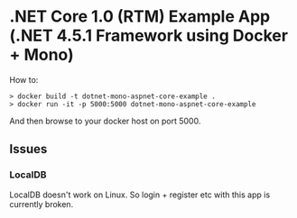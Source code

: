 # .NET Core 1.0 (RTM) Example App (.NET 4.5.1 Framework using Docker + Mono)

How to:
```
> docker build -t dotnet-mono-aspnet-core-example .
> docker run -it -p 5000:5000 dotnet-mono-aspnet-core-example
```
And then browse to your docker host on port 5000.

## Issues

### LocalDB
LocalDB doesn't work on Linux. So login + register etc with this app is currently broken.
